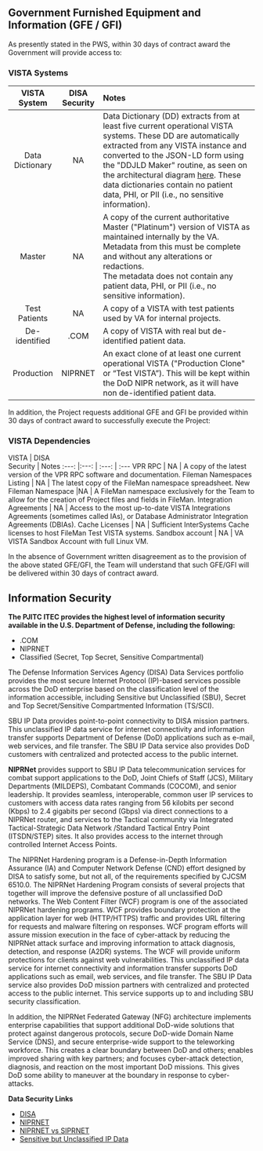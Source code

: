 ## Government Furnished Equipment and Information (GFE / GFI)

As presently stated in the PWS, within 30 days of contract award the Government will provide access to:

### VISTA Systems

VISTA<br>System | DISA<br>Security | Notes
:---: | :---: | :---
Data Dictionary  | NA | Data Dictionary (DD) extracts from at least five current operational VISTA systems. These DD are automatically extracted from any VISTA instance and converted to the JSON-LD form using the "DDJLD Maker" routine, as seen on the architectural diagram [here](https://github.com/vistadataproject/documents/blob/master/README.md). These data dictionaries contain no patient data, PHI, or PII (i.e., no sensitive information).  
Master | NA | A copy of the current authoritative Master ("Platinum") version of VISTA as maintained internally by the VA. Metadata from this must be complete and without any alterations or redactions. <br>The metadata does not contain any patient data, PHI, or PII (i.e., no sensitive information).
Test Patients  | NA | A copy of a VISTA with test patients used by VA for internal projects.
De-identified  | .COM | A copy of VISTA with real but de-identified patient data. 
Production| NIPRNET |An exact clone of at least one current operational VISTA ("Production Clone" or “Test VISTA”). This will be kept within the DoD NIPR network, as it will have non de-identified patient data.


In addition, the Project requests additional GFE and GFI be provided within 30 days of contract award to successfully execute the Project:

### VISTA Dependencies

VISTA | DISA<br>Security | Notes
:---: |:---: | :---: | :---
VPR RPC | NA |  A copy of the latest version of the VPR RPC software and documentation.
Fileman Namespaces Listing | NA | The latest copy of the FileMan namespace spreadsheet.
New Fileman Namespace |NA | A FileMan namespace exclusively for the Team to allow for the creation of Project files and fields in FileMan.
Integration Agreements  | NA | Access to the most up-to-date VISTA Integrations Agreements (sometimes called IAs), or Database Administrator Integration Agreements (DBIAs).
Cache Licenses | NA | Sufficient InterSystems Cache licenses to host FileMan Test VISTA systems.
Sandbox account | NA | VA VISTA Sandbox Account with full Linux VM.

In the absence of Government written disagreement as to the provision of the above stated GFE/GFI, the Team will understand that such GFE/GFI will be delivered within 30 days of contract award.


## Information Security

__The PJITC ITEC provides the highest level of information security available in the U.S. Department of Defense, including the following:__
* .COM
* NIPRNET
* Classified (Secret, Top Secret, Sensitive Compartmental)

The Defense Information Services Agency (DISA) Data Services portfolio provides the most secure Internet Protocol (IP)-based services possible across the DoD enterprise based on the classification level of the information accessible, including Sensitive but Unclassified (SBU), Secret and Top Secret/Sensitive Compartmented Information (TS/SCI).

SBU IP Data provides point-to-point connectivity to DISA mission partners. This unclassified IP data service for internet connectivity and information transfer supports Department of Defense (DoD) applications such as e-mail, web services, and file transfer. The SBU IP Data service also provides DoD customers with centralized and protected access to the public internet. 

__NIPRNet__ provides support to SBU IP Data telecommunication services for combat support applications to the DoD, Joint Chiefs of Staff (JCS), Military Departments (MILDEPS), Combatant Commands (COCOM), and senior leadership. It provides seamless, interoperable, common user IP services to customers with access data rates ranging from 56 kilobits per second (Kbps) to 2.4 gigabits per second (Gbps) via direct connections to a NIPRNet router, and services to the Tactical community via Integrated Tactical-Strategic Data Network /Standard Tactical Entry Point (ITSDN/STEP) sites. It also provides access to the internet through controlled Internet Access Points.

The NIPRNet Hardening program is a Defense-in-Depth Information Assurance (IA) and Computer Network Defense (CND) effort designed by DISA to satisfy some, but not all, of the requirements specified by CJCSM 6510.0. The NIPRNet Hardening Program consists of several projects that together will improve the defensive posture of all unclassified DoD networks. The Web Content Filter (WCF) program is one of the associated NIPRNet hardening programs. WCF provides boundary protection at the application layer for web (HTTP/HTTPS) traffic and provides URL filtering for requests and malware filtering on responses. WCF program efforts will assure mission execution in the face of cyber-attack by reducing the NIPRNet attack surface and improving information to attack diagnosis, detection, and response (A2DR) systems. The WCF will provide uniform protections for clients against web vulnerabilities. This unclassified IP data service for internet connectivity and information transfer supports DoD applications such as email, web services, and file transfer. The SBU IP Data service also provides DoD mission partners with centralized and protected access to the public internet. This service supports up to and including SBU security classification.

In addition, the NIPRNet Federated Gateway (NFG) architecture implements enterprise capabilities that support additional DoD-wide solutions that protect against dangerous protocols, secure DoD-wide Domain Name Service (DNS), and secure enterprise-wide support to the teleworking workforce. This creates a clear boundary between DoD and others; enables improved sharing with key partners; and focuses cyber-attack detection, diagnosis, and reaction on the most important DoD missions. This gives DoD some ability to maneuver at the boundary in response to cyber-attacks.


__Data Security Links__
* [DISA](http://disa.mil/Network-Services/Data)
* [NIPRNET](https://en.wikipedia.org/wiki/NIPRNet)
* [NIPRNET vs SIPRNET](http://www.differencebetween.net/technology/protocols-formats/differences-between-niprnet-and-siprnet)
* [Sensitive but Unclassified IP Data](http://disa.mil/Network-Services/Data/SBU-IP#Section2)

